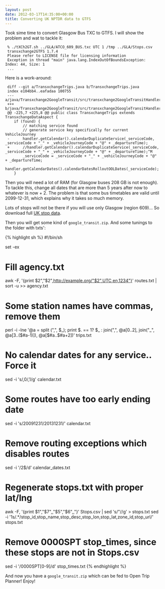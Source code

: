 ```yaml
---
layout: post
date: 2012-03-17T14:35:00+00:00
title: Converting UK NPTDR data to GTFS
---
```


Took sime time to convert Glasgow Bus TXC to GTFS. I will show the problem and wat to tackle it:

     % ./tXCh2GT.sh ../GLA/ATCO_609_BUS.txc UTC 1 /tmp ../GLA/Stops.csv 
     transxchange2GTFS 1.7.4
     Please refer to LICENSE file for licensing information
     Exception in thread "main" java.lang.IndexOutOfBoundsException: Index: 44, Size: 1
     ...

Here is a work-around:

     diff --git a/TransxchangeTrips.java b/TransxchangeTrips.java
     index e104bb4..eafadaa 100755
     --- a/java/Transxchange2GoogleTransit/src/transxchange2GoogleTransitHandler/TransxchangeTrips.java
     +++ b/java/Transxchange2GoogleTransit/src/transxchange2GoogleTransitHandler/TransxchangeTrips.java
     @@ -225,7 +225,8 @@ public class TransxchangeTrips extends TransxchangeDataAspect {
        if (found) {
            // matching service found
            // generate service key specifically for current VehicleJourney
     -      handler.getCalendar().calendarDuplicateService(_serviceCode, _serviceCode + "_" + _vehicleJourneyCode + "@" + _departureTime);
     +      //handler.getCalendar().calendarDuplicateService(_serviceCode, _serviceCode + "_" + _vehicleJourneyCode + "@" + _departureTime);^M
            _serviceCode = _serviceCode + "_" + _vehicleJourneyCode + "@" + _departureTime;
            handler.getCalendarDates().calendarDatesRolloutOOLDates(_serviceCode);
        }

Then you will need a lot of RAM (for Glasgow buses 208 GB is not enough). To
tackle this, change all dates that are more than 5 years after now to whatever
is now + 2. The problem is that some bus timetables are valid until 2099-12-31,
which explains why it takes so much memory.

Lots of stops will not be there if you will use only Glasgow (region 609)... So
download full [UK stop data][1].

Then you will get some kind of `google_transit.zip`. And some tunings to the folder with txts':

{% highlight sh %}
#!/bin/sh

set -ex

# Fill agency.txt
awk -F, '{print $2","$2",http://example.org/"$2",UTC,en,1234"}' routes.txt | sort -u >> agency.txt

# Some station names have commas, remove them
perl -i -lne '@a = split (",", $_); print $. == 1? $_ : join(",", @a[0..2], join("_", @a[3..($#a-1)]), @a[$#a..$#a+2])' trips.txt

# No calendar dates for any service.. Force it
sed -i 's/,0/,1/g' calendar.txt

# Some routes have too early ending date
sed -i 's/20091231/20131231/' calendar.txt

# Remove routing exceptions which disables routes
sed -i '/2$/d' calendar_dates.txt

# Regenerate stops.txt with proper lat/lng
awk -F, '{print $1","$7",,"$5","$6",,"}' Stops.csv | sed 's/"//g' > stops.txt
sed -i '1s/.*/stop_id,stop_name,stop_desc,stop_lon,stop_lat,zone_id,stop_url/' stops.txt

# Remove 0000SPT stop_times, since these stops are not in Stops.csv
sed -i '/0000SPT[0-9]/d' stop_times.txt
{% endhighlight %}

And now you have a `google_transit.zip` which can be fed to Open Trip Planner! Enjoy!

[1]: http://nptdr.dft.gov.uk/October-2011/Single%20Zips/NaPTANcsv.zip

